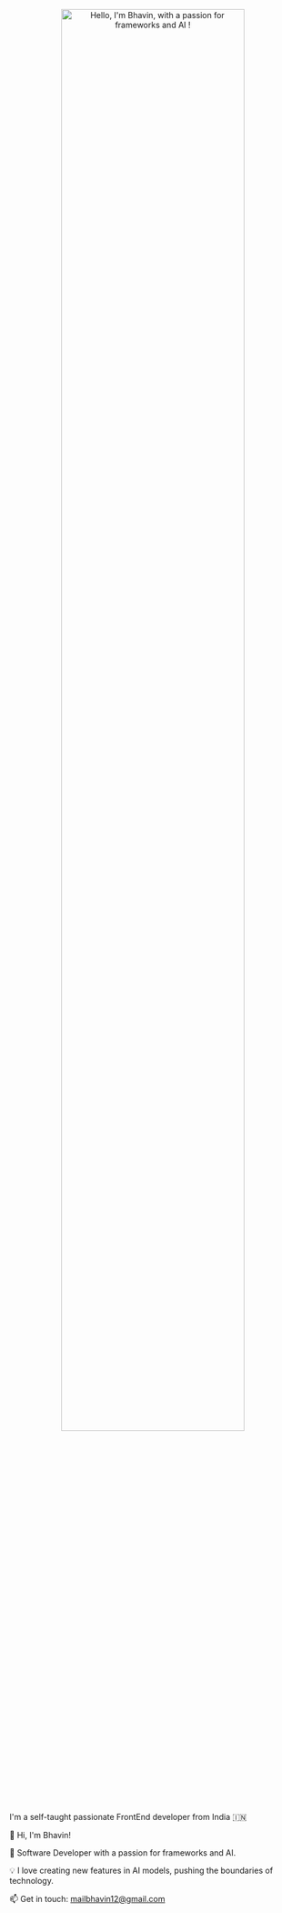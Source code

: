 <p align="center"><a href="https://anuraghazra.github.io"><img width="80%" alt=" Hello, I'm Bhavin, with a passion for frameworks and AI !" src="./assets/gh-readme-header.png" /></a></p>

<br />

I'm a self-taught passionate FrontEnd developer from India 🇮🇳

👋 Hi, I'm Bhavin!

🚀 Software Developer with a passion for frameworks and AI.

💡 I love creating new features in AI models, pushing the boundaries of technology.

📫 Get in touch: mailbhavin12@gmail.com
